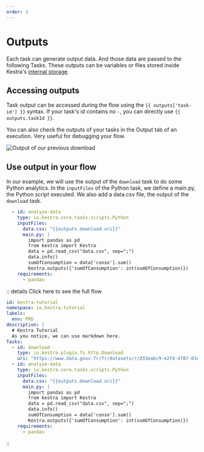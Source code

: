 ```yaml
---
order: 3
---
```


# Outputs

Each task can generate output data. And those data are passed to the following Tasks. These outputs can be variables or files stored inside Kestra's [internal storage](../../architecture#storage).

## Accessing outputs

Task output can be accessed during the flow using the `{{ outputs['task-id'] }}` syntax. If your task's id contains no `-`, you can directly use `{{ outputs.taskId }}`.

You can also check the outputs of your tasks in the Output tab of an execution. Very useful for debugging your flow.

![Output of our previous download](/docs/tutorial/outputs/output.png)
## Use output in your flow

In our example, we will use the output of the `download` task to do some Python analytics. In the `inputFiles` of the Python task, we define a main.py, the Python script executed. We also add a data.csv file, the output of the `download` task.

```yaml
  - id: analyze-data
    type: io.kestra.core.tasks.scripts.Python
    inputFiles:
      data.csv: "{{outputs.download.uri}}"
      main.py: |
        import pandas as pd
        from kestra import Kestra
        data = pd.read_csv("data.csv", sep=";")
        data.info()
        sumOfConsumption = data['conso'].sum()
        Kestra.outputs({'sumOfConsumption': int(sumOfConsumption)})
    requirements:
      - pandas
```

:: details Click here to see the full flow
```yaml
id: kestra-tutorial
namespace: io.kestra.tutorial
labels:
  env: PRD
description: |
  # Kestra Tutorial
  As you notice, we can use markdown here.
Tasks:
  - id: download
    type: io.kestra.plugin.fs.http.Download
    uri: "https://www.data.gouv.fr/fr/datasets/r/d33eabc9-e2fd-4787-83e5-a5fcfb5af66d"
  - id: analyze-data
    type: io.kestra.core.tasks.scripts.Python
    inputFiles:
      data.csv: "{{outputs.download.uri}}"
      main.py: |
        import pandas as pd
        from kestra import Kestra
        data = pd.read_csv("data.csv", sep=";")
        data.info()
        sumOfConsumption = data['conso'].sum()
        Kestra.outputs({'sumOfConsumption': int(sumOfConsumption)})
    requirements:
      - pandas
```
::

<NextStep message="Now that we've covered outputs, let's move on to the next topic: triggers." link="../triggers/"/>